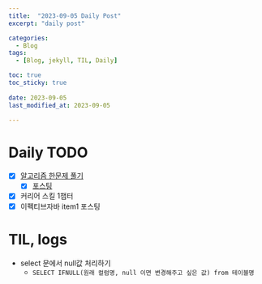 ```yaml
---
title:  "2023-09-05 Daily Post"
excerpt: "daily post"

categories:
  - Blog
tags:
  - [Blog, jekyll, TIL, Daily]

toc: true
toc_sticky: true
 
date: 2023-09-05
last_modified_at: 2023-09-05

---
```


# Daily TODO

- [x] [알고리즘 한문제 풀기](https://www.acmicpc.net/step)
	- [x] [포스팅](https://yelm-212.github.io/algorithm_codes/boj2309/)
- [x] 커리어 스킬 1챕터
- [x] 이펙티브자바 item1 포스팅

# TIL, logs

- select 문에서 null값 처리하기
	- `SELECT IFNULL(원래 컬럼명, null 이면 변경해주고 싶은 값) from 테이블명`